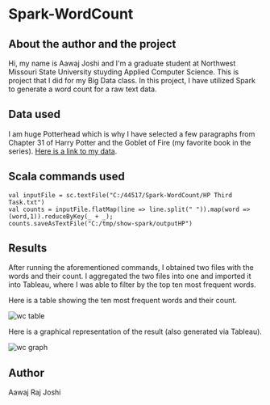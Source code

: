 # Spark-WordCount

## About the author and the project
Hi, my name is Aawaj Joshi and I'm a graduate student at Northwest Missouri State University stuyding Applied Computer Science. This is project that I did for my Big Data class. In this project, I have utilized Spark to generate a word count for a raw text data. 

## Data used  
I am huge Potterhead which is why I have selected a few paragraphs from Chapter 31 of Harry Potter and the Goblet of Fire (my favorite book in the series). [Here is a link to my data](https://harrypotterbooksfree.com/harry-potter-4-chapter-31-the-third-task/). 

## Scala commands used
```
val inputFile = sc.textFile("C:/44517/Spark-WordCount/HP Third Task.txt")
val counts = inputFile.flatMap(line => line.split(" ")).map(word => (word,1)).reduceByKey(_ + _);
counts.saveAsTextFile("C:/tmp/show-spark/outputHP")
```

## Results
After running the aforementioned commands, I obtained two files with the words and their count. I aggregated the two files into one and imported it into Tableau, where I was able to filter by the top ten most frequent words. 

Here is a table showing the ten most frequent words and their count.

![wc table](https://user-images.githubusercontent.com/31771293/48317024-03c4c780-e5b1-11e8-9f68-a9ff9f10823b.PNG)


Here is a graphical representation of the result (also generated via Tableau).

![wc graph](https://user-images.githubusercontent.com/31771293/48317005-d11acf00-e5b0-11e8-954a-4f24a980fb9a.PNG)

## Author
Aawaj Raj Joshi   
